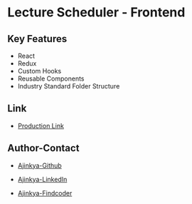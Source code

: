 # Lecture Scheduler - Frontend

## Key Features

- React
- Redux
- Custom Hooks
- Reusable Components
- Industry Standard Folder Structure

## Link

- [Production Link](https://lectureschedulerweb.netlify.app/)

## Author-Contact

- [Ajinkya-Github](https://github.com/AjinkyaVeer007)

- [Ajinkya-LinkedIn](https://www.linkedin.com/in/ajinkya-veer-0ba100238/)

- [Ajinkya-Findcoder](https://www.findcoder.io/u/ajinkya_veer)
